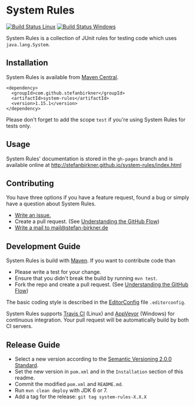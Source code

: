 # System Rules

[![Build Status Linux](https://travis-ci.org/stefanbirkner/system-rules.svg?branch=master)](https://travis-ci.org/stefanbirkner/system-rules) [![Build Status Windows](https://ci.appveyor.com/api/projects/status/vr0c93rssc6mhetl/branch/master?svg=true)](https://ci.appveyor.com/project/stefanbirkner/system-rules)

System Rules is a collection of JUnit rules for testing code which uses
`java.lang.System`.


## Installation

System Rules is available from
[Maven Central](http://search.maven.org/).

    <dependency>
      <groupId>com.github.stefanbirkner</groupId>
      <artifactId>system-rules</artifactId>
      <version>1.15.1</version>
    </dependency>

Please don't forget to add the scope `test` if you're using System
Rules for tests only.


## Usage

System Rules' documentation is stored in the `gh-pages` branch and is
available online at
http://stefanbirkner.github.io/system-rules/index.html


## Contributing

You have three options if you have a feature request, found a bug or
simply have a question about System Rules.

* [Write an issue.](https://github.com/stefanbirkner/system-rules/issues/new)
* Create a pull request. (See [Understanding the GitHub Flow](https://guides.github.com/introduction/flow/index.html))
* [Write a mail to mail@stefan-birkner.de](mailto:mail@stefan-birkner.de)


## Development Guide

System Rules is build with [Maven](http://maven.apache.org/). If you
want to contribute code than

* Please write a test for your change.
* Ensure that you didn't break the build by running `mvn test`.
* Fork the repo and create a pull request. (See [Understanding the GitHub Flow](https://guides.github.com/introduction/flow/index.html))

The basic coding style is described in the
[EditorConfig](http://editorconfig.org/) file `.editorconfig`.

System Rules supports [Travis CI](https://travis-ci.org/) (Linux) and
[AppVeyor](http://www.appveyor.com/) (Windows) for continuous
integration. Your pull request will be automatically build by both CI
servers.


## Release Guide

* Select a new version according to the
  [Semantic Versioning 2.0.0 Standard](http://semver.org/).
* Set the new version in `pom.xml` and in the `Installation` section of
  this readme.
* Commit the modified `pom.xml` and `README.md`.
* Run `mvn clean deploy` with JDK 6 or 7.
* Add a tag for the release: `git tag system-rules-X.X.X`
